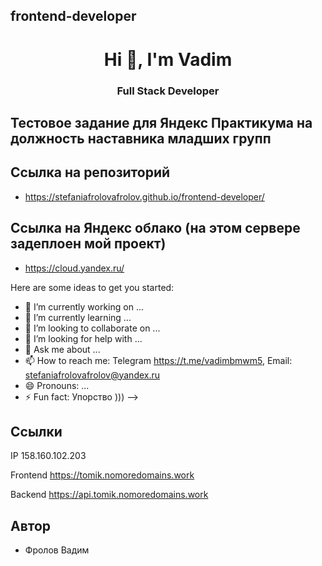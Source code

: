 ## frontend-developer

<div id="header" align="center" >
	<h1>Hi 👋, I'm Vadim</h1>
	<h3>Full Stack Developer</h3>
</div>

## Тестовое задание для Яндекс Практикума на должность наставника младших групп

## Ссылка на репозиторий

- https://stefaniafrolovafrolov.github.io/frontend-developer/

## Ссылка на Яндекс облако (на этом сервере задеплоен мой проект)

- https://cloud.yandex.ru/

Here are some ideas to get you started:

- 🔭 I’m currently working on ...
- 🌱 I’m currently learning ...
- 👯 I’m looking to collaborate on ...
- 🤔 I’m looking for help with ...
- 💬 Ask me about ...
- 📫 How to reach me: Telegram https://t.me/vadimbmwm5, Email: stefaniafrolovafrolov@yandex.ru
- 😄 Pronouns: ...
- ⚡ Fun fact: Упорство )))
  -->

## Ccылки

IP 158.160.102.203

Frontend https://tomik.nomoredomains.work

Backend https://api.tomik.nomoredomains.work

## Автор

- Фролов Вадим
